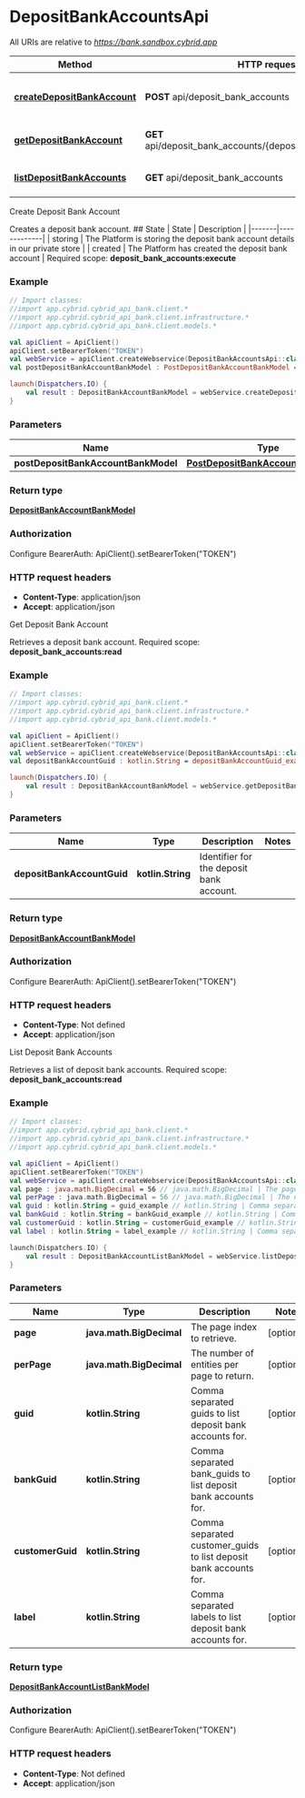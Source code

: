 # DepositBankAccountsApi

All URIs are relative to *https://bank.sandbox.cybrid.app*

Method | HTTP request | Description
------------- | ------------- | -------------
[**createDepositBankAccount**](DepositBankAccountsApi.md#createDepositBankAccount) | **POST** api/deposit_bank_accounts | Create Deposit Bank Account
[**getDepositBankAccount**](DepositBankAccountsApi.md#getDepositBankAccount) | **GET** api/deposit_bank_accounts/{deposit_bank_account_guid} | Get Deposit Bank Account
[**listDepositBankAccounts**](DepositBankAccountsApi.md#listDepositBankAccounts) | **GET** api/deposit_bank_accounts | List Deposit Bank Accounts



Create Deposit Bank Account

Creates a deposit bank account.  ## State  | State | Description | |-------|-------------| | storing | The Platform is storing the deposit bank account details in our private store | | created | The Platform has created the deposit bank account |    Required scope: **deposit_bank_accounts:execute**

### Example
```kotlin
// Import classes:
//import app.cybrid.cybrid_api_bank.client.*
//import app.cybrid.cybrid_api_bank.client.infrastructure.*
//import app.cybrid.cybrid_api_bank.client.models.*

val apiClient = ApiClient()
apiClient.setBearerToken("TOKEN")
val webService = apiClient.createWebservice(DepositBankAccountsApi::class.java)
val postDepositBankAccountBankModel : PostDepositBankAccountBankModel =  // PostDepositBankAccountBankModel | 

launch(Dispatchers.IO) {
    val result : DepositBankAccountBankModel = webService.createDepositBankAccount(postDepositBankAccountBankModel)
}
```

### Parameters

Name | Type | Description  | Notes
------------- | ------------- | ------------- | -------------
 **postDepositBankAccountBankModel** | [**PostDepositBankAccountBankModel**](PostDepositBankAccountBankModel.md)|  |

### Return type

[**DepositBankAccountBankModel**](DepositBankAccountBankModel.md)

### Authorization


Configure BearerAuth:
    ApiClient().setBearerToken("TOKEN")

### HTTP request headers

 - **Content-Type**: application/json
 - **Accept**: application/json


Get Deposit Bank Account

Retrieves a deposit bank account.  Required scope: **deposit_bank_accounts:read**

### Example
```kotlin
// Import classes:
//import app.cybrid.cybrid_api_bank.client.*
//import app.cybrid.cybrid_api_bank.client.infrastructure.*
//import app.cybrid.cybrid_api_bank.client.models.*

val apiClient = ApiClient()
apiClient.setBearerToken("TOKEN")
val webService = apiClient.createWebservice(DepositBankAccountsApi::class.java)
val depositBankAccountGuid : kotlin.String = depositBankAccountGuid_example // kotlin.String | Identifier for the deposit bank account.

launch(Dispatchers.IO) {
    val result : DepositBankAccountBankModel = webService.getDepositBankAccount(depositBankAccountGuid)
}
```

### Parameters

Name | Type | Description  | Notes
------------- | ------------- | ------------- | -------------
 **depositBankAccountGuid** | **kotlin.String**| Identifier for the deposit bank account. |

### Return type

[**DepositBankAccountBankModel**](DepositBankAccountBankModel.md)

### Authorization


Configure BearerAuth:
    ApiClient().setBearerToken("TOKEN")

### HTTP request headers

 - **Content-Type**: Not defined
 - **Accept**: application/json


List Deposit Bank Accounts

Retrieves a list of deposit bank accounts.  Required scope: **deposit_bank_accounts:read**

### Example
```kotlin
// Import classes:
//import app.cybrid.cybrid_api_bank.client.*
//import app.cybrid.cybrid_api_bank.client.infrastructure.*
//import app.cybrid.cybrid_api_bank.client.models.*

val apiClient = ApiClient()
apiClient.setBearerToken("TOKEN")
val webService = apiClient.createWebservice(DepositBankAccountsApi::class.java)
val page : java.math.BigDecimal = 56 // java.math.BigDecimal | The page index to retrieve.
val perPage : java.math.BigDecimal = 56 // java.math.BigDecimal | The number of entities per page to return.
val guid : kotlin.String = guid_example // kotlin.String | Comma separated guids to list deposit bank accounts for.
val bankGuid : kotlin.String = bankGuid_example // kotlin.String | Comma separated bank_guids to list deposit bank accounts for.
val customerGuid : kotlin.String = customerGuid_example // kotlin.String | Comma separated customer_guids to list deposit bank accounts for.
val label : kotlin.String = label_example // kotlin.String | Comma separated labels to list deposit bank accounts for.

launch(Dispatchers.IO) {
    val result : DepositBankAccountListBankModel = webService.listDepositBankAccounts(page, perPage, guid, bankGuid, customerGuid, label)
}
```

### Parameters

Name | Type | Description  | Notes
------------- | ------------- | ------------- | -------------
 **page** | **java.math.BigDecimal**| The page index to retrieve. | [optional]
 **perPage** | **java.math.BigDecimal**| The number of entities per page to return. | [optional]
 **guid** | **kotlin.String**| Comma separated guids to list deposit bank accounts for. | [optional]
 **bankGuid** | **kotlin.String**| Comma separated bank_guids to list deposit bank accounts for. | [optional]
 **customerGuid** | **kotlin.String**| Comma separated customer_guids to list deposit bank accounts for. | [optional]
 **label** | **kotlin.String**| Comma separated labels to list deposit bank accounts for. | [optional]

### Return type

[**DepositBankAccountListBankModel**](DepositBankAccountListBankModel.md)

### Authorization


Configure BearerAuth:
    ApiClient().setBearerToken("TOKEN")

### HTTP request headers

 - **Content-Type**: Not defined
 - **Accept**: application/json

